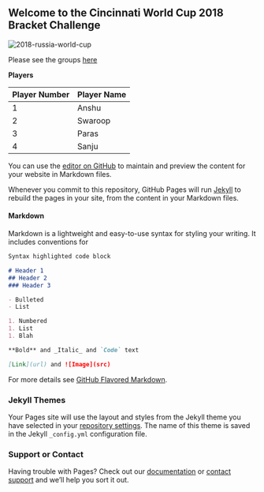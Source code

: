 ﻿## Welcome to the Cincinnati World Cup 2018 Bracket Challenge
 
![2018-russia-world-cup](https://user-images.githubusercontent.com/38883585/39485013-88f0cc42-4d45-11e8-9def-5795b87ae294.jpg)
 
Please see the groups [here](https://www.google.com/search?{google:acceptedSuggestion}oq=world+cup+groups&sourceid=chrome&ie=UTF-8&q=world+cup+groups#sie=lg;/m/06qjc4;2;/m/030q7;st;fp;1)

**Players**

| Player Number   | Player Name |
| ------------- | ------------- |
| 1  | Anshu |
| 2  | Swaroop  |
| 3  | Paras |
| 4  | Sanju  |

You can use the [editor on GitHub](https://github.com/breadfan18/breadfan18.github.io/edit/master/README.md) to maintain and preview the content for your website in Markdown files.

Whenever you commit to this repository, GitHub Pages will run [Jekyll](https://jekyllrb.com/) to rebuild the pages in your site, from the content in your Markdown files.

#### Markdown

Markdown is a lightweight and easy-to-use syntax for styling your writing. It includes conventions for

```markdown
Syntax highlighted code block

# Header 1
## Header 2
### Header 3

- Bulleted
- List

1. Numbered
1. List
1. Blah

**Bold** and _Italic_ and `Code` text

[Link](url) and ![Image](src)
```

For more details see [GitHub Flavored Markdown](https://guides.github.com/features/mastering-markdown/).

### Jekyll Themes

Your Pages site will use the layout and styles from the Jekyll theme you have selected in your [repository settings](https://github.com/breadfan18/breadfan18.github.io/settings). The name of this theme is saved in the Jekyll `_config.yml` configuration file.

### Support or Contact

Having trouble with Pages? Check out our [documentation](https://help.github.com/categories/github-pages-basics/) or [contact support](https://github.com/contact) and we’ll help you sort it out.
